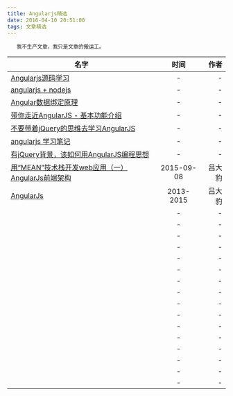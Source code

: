 ```yaml
---
title: Angularjs精选
date: 2016-04-10 20:51:00
tags: 文章精选
---
```



       我不生产文章，我只是文章的搬运工。

<!--more-->




| 名字 | 时间 | 作者 |
| -----|:----:| ----:|
| [Angularjs源码学习](http://www.cnblogs.com/xuwenmin888/p/3739096.html)    | -    |   -  |
| [angularjs + nodejs](https://cnodejs.org/topic/51404e0f069911196d2e3923)    | -    |   -  |
| [Angular数据绑定原理](https://github.com/Pasvaz/bindonce)    | -    |   -  |
| [带你走近AngularJS - 基本功能介绍](http://www.cnblogs.com/powertoolsteam/p/angularjs-introdection.html)    | -    |   -  |
| [不要带着jQuery的思维去学习AngularJS](http://www.rainweb.cn/article/angularjs-jquery.html)    | -    |   -  |
| [angularjs 学习笔记](http://wangjiatao.diandian.com/?tag=angularjs)    | -    |   -  |
| [有jQuery背景，该如何用AngularJS编程思想](http://blog.jobbole.com/46589/)    | -    |   -  |
|  [用“MEAN”技术栈开发web应用（一）AngularJs前端架构](http://www.cnblogs.com/lvdabao/p/es6-promise-1.html)  | 2015-09-08   |   吕大豹  |
|  [AngularJs](http://www.cnblogs.com/lvdabao/tag/AngularJs/)  | 2013-2015    |   吕大豹  |
|    | -    |   -  |
|    | -    |   -  |
|    | -    |   -  |
|    | -    |   -  |
|    | -    |   -  |
|    | -    |   -  |
|    | -    |   -  |
|    | -    |   -  |
|    | -    |   -  |
|    | -    |   -  |
|    | -    |   -  |
|    | -    |   -  |
|    | -    |   -  |
|    | -    |   -  |
|    | -    |   -  |
|    | -    |   -  |
